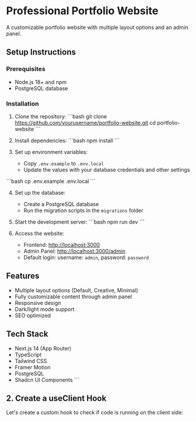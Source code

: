 # Professional Portfolio Website

A customizable portfolio website with multiple layout options and an admin panel.

## Setup Instructions

### Prerequisites

-   Node.js 18+ and npm
-   PostgreSQL database

### Installation

1. Clone the repository:
   \`\`\`bash
   git clone https://github.com/yourusername/portfolio-website.git
   cd portfolio-website
   \`\`\`

2. Install dependencies:
   \`\`\`bash
   npm install
   \`\`\`

3. Set up environment variables:
    - Copy `.env.example` to `.env.local`
    - Update the values with your database credentials and other settings

\`\`\`bash
cp .env.example .env.local
\`\`\`

4. Set up the database:

    - Create a PostgreSQL database
    - Run the migration scripts in the `migrations` folder

5. Start the development server:
   \`\`\`bash
   npm run dev
   \`\`\`

6. Access the website:
    - Frontend: [http://localhost:3000](http://localhost:3000)
    - Admin Panel: [http://localhost:3000/admin](http://localhost:3000/admin)
    - Default login: username: `admin`, password: `password`

## Features

-   Multiple layout options (Default, Creative, Minimal)
-   Fully customizable content through admin panel
-   Responsive design
-   Dark/light mode support
-   SEO optimized

## Tech Stack

-   Next.js 14 (App Router)
-   TypeScript
-   Tailwind CSS
-   Framer Motion
-   PostgreSQL
-   Shadcn UI Components
    \`\`\`

## 2. Create a useClient Hook

Let's create a custom hook to check if code is running on the client side:
